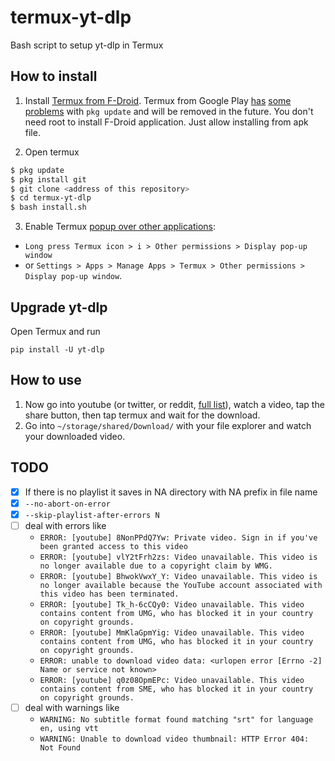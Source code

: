# termux-yt-dlp

Bash script to setup yt-dlp in Termux

## How to install

1. Install [Termux from F-Droid](https://wiki.termux.com/wiki/Installing_from_F-Droid). Termux from Google Play [has](https://github.com/termux/termux-app/issues/2067) [some](https://www.reddit.com/r/termux/comments/msn5rr/pkg_update_fails/) [problems](https://stackoverflow.com/questions/67647518/i-want-to-ask-how-to-fix-this-termux-repository/68881710#68881710) with `pkg update` and will be removed in the future. You don't need root to install F-Droid application. Just allow installing from apk file.

2. Open termux

```bash
$ pkg update
$ pkg install git
$ git clone <address of this repository>
$ cd termux-yt-dlp
$ bash install.sh
```

3. Enable Termux [popup over other applications](https://bubble.dynalogix.eu/enable-display-pop-up-windows-on-new-xiaomi-phones/):

- `Long press Termux icon > i > Other permissions > Display pop-up window`
- or `Settings > Apps > Manage Apps > Termux > Other permissions > Display pop-up window`.

## Upgrade yt-dlp

Open Termux and run

`pip install -U yt-dlp`

## How to use

1. Now go into youtube (or twitter, or reddit, [full list](https://ytdl-org.github.io/youtube-dl/supportedsites.html)), watch a video, tap the share button, then tap termux and wait for the download.
2. Go into `~/storage/shared/Download/` with your file explorer and watch your downloaded video.

## TODO

- [x] If there is no playlist it saves in NA directory with NA prefix in file name
- [x] `--no-abort-on-error`
- [x] `--skip-playlist-after-errors N`
- [ ] deal with errors like
  - `ERROR: [youtube] 8NonPPdQ7Yw: Private video. Sign in if you've been granted access to this video`
  - `ERROR: [youtube] vlY2tFrh2zs: Video unavailable. This video is no longer available due to a copyright claim by WMG.`
  - `ERROR: [youtube] BhwokVwxY_Y: Video unavailable. This video is no longer available because the YouTube account associated with this video has been terminated.`
  - `ERROR: [youtube] Tk_h-6cCQy0: Video unavailable. This video contains content from UMG, who has blocked it in your country on copyright grounds.`
  - `ERROR: [youtube] MmKlaGpmYig: Video unavailable. This video contains content from UMG, who has blocked it in your country on copyright grounds.`
  - `ERROR: unable to download video data: <urlopen error [Errno -2] Name or service not known>`
  - `ERROR: [youtube] q0z08OpmEPc: Video unavailable. This video contains content from SME, who has blocked it in your country on copyright grounds.`
- [ ] deal with warnings like
  - `WARNING: No subtitle format found matching "srt" for language en, using vtt`
  - `WARNING: Unable to download video thumbnail: HTTP Error 404: Not Found`
